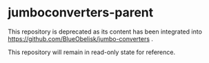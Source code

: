 # jumboconverters-parent

This repository is deprecated as its content has been integrated into https://github.com/BlueObelisk/jumbo-converters .

This repository will remain in read-only state for reference.
